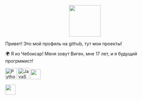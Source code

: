 <div id="header" align="center">
  <img src="https://media.giphy.com/media/M9gbBd9nbDrOTu1Mqx/giphy.gif" width="100"/>
</div>

Привет! Это мой профиль на github, тут мои проекты!

🌍 Я из Чебоксар! 
Меня зовут Виген, мне 17 лет, и я будущий прогрммист!

<p align="left">
<a href="https://www.python.org/" target="_blank" rel="noreferrer"><img src="https://raw.githubusercontent.com/danielcranney/readme-generator/main/public/icons/skills/python-colored.svg" width="36" height="36" alt="Python" /></a>
<a href="https://developer.mozilla.org/en-US/docs/Web/JavaScript" target="_blank" rel="noreferrer"><img src="https://raw.githubusercontent.com/danielcranney/readme-generator/main/public/icons/skills/javascript-colored.svg" width="36" height="36" alt="JavaScript" /></a>
<img src="https://raw.githubusercontent.com/danielcranney/readme-generator/main/public/icons/socials/github.svg" width="32" height="32" /></a> 
<p align="left"> <a href="https://discord.com/users/vigen_bmx#3097" target="_blank" rel="noreferrer"><img src="https://raw.githubusercontent.com/danielcranney/readme-generator/main/public/icons/socials/discord.svg" width="32" height="32" /></a>
